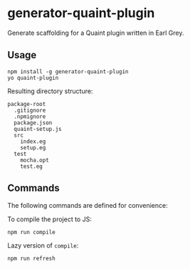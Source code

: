 
# generator-quaint-plugin

Generate scaffolding for a Quaint plugin written in Earl Grey.

## Usage

    npm install -g generator-quaint-plugin
    yo quaint-plugin

Resulting directory structure:

    package-root
      .gitignore
      .npmignore
      package.json
      quaint-setup.js
      src
        index.eg
        setup.eg
      test
        mocha.opt
        test.eg

## Commands

The following commands are defined for convenience:

To compile the project to JS:

    npm run compile

Lazy version of `compile`:

    npm run refresh

